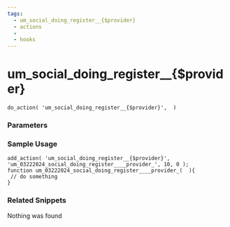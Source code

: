 ```yaml
---
tags: 
  - um_social_doing_register__{$provider}
  - actions
  - 
  - hooks
---
```

# um\_social\_doing\_register\_\_{$provider}

``` php:no-line-numbers
do_action( 'um_social_doing_register__{$provider}',  )
```
<div class='hook-sep'></div>

### Parameters

<div class='hook-sep'></div>



### Sample Usage

``` php:no-line-numbers
add_action( 'um_social_doing_register__{$provider}', 'um_03222024_social_doing_register____provider_', 10, 0 );
function um_03222024_social_doing_register____provider_(  ){
 // do something
}
```
<div class='hook-sep'></div>



### Related Snippets

Nothing was found

